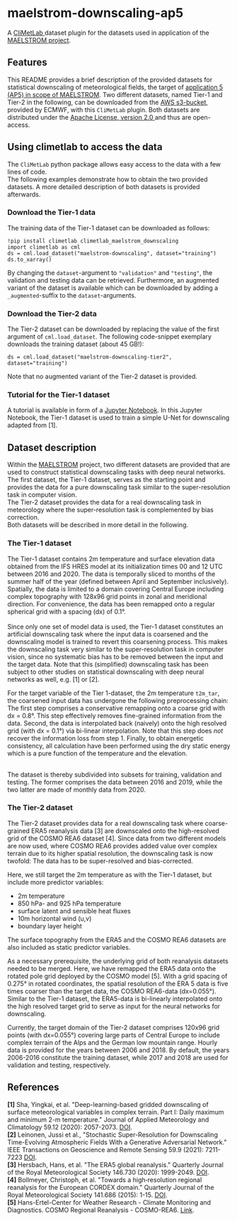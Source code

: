 ﻿# maelstrom-downscaling-ap5

A <a href="https://climetlab.readthedocs.io">CliMetLab </a> dataset plugin for the datasets
used in application of the <a href="https://maelstrom-eurohpc.eu/">MAELSTROM project</a>.

Features
--------

This README provides a brief description of the provided datasets for statistical downscaling of
meteorological fields, the target of 
<a href="https://www.maelstrom-eurohpc.eu/article?topic=improved-local-weather-predictions">application 5 (AP5) in scope of MAELSTROM</a>.
Two different datasets, named Tier-1 and Tier-2 in the following, can be downloaded from the <a href="https://aws.amazon.com/s3/?nc1=h_ls">AWS s3-bucket</a>,
provided by ECMWF, with this `CliMetLab` plugin. Both datasets are distributed under the 
<a href="https://git.ecmwf.int/projects/MLFET/repos/maelstrom-downscaling-ap5/browse/LICENSE">Apache License, version 2.0 </a>
and thus are open-access.  

## Using climetlab to access the data

The `CliMetLab` python package allows easy access to the data with a few lines of code. <br>
The following examples demonstrate how to obtain the two provided datasets. 
A more detailed description of both datasets is provided afterwards.

### Download the Tier-1 data
The training data of the Tier-1 dataset can be downloaded as follows:
```
!pip install climetlab climetlab_maelstrom_downscaling
import climetlab as cml
ds = cml.load_dataset("maelstrom-downscaling", dataset="training")
ds.to_xarray()
```
By changing the `dataset`-argument to `"validation"` and `"testing"`, the validation and testing data can be retrieved.
Furthermore, an augmented variant of the dataset is available which can be downloaded by adding 
a `_augmented`-suffix to the `dataset`-arguments.

### Download the Tier-2 data
The Tier-2 dataset can be downloaded by replacing the value of the first argument of `cml.load_dataset`. 
The following code-snippet exemplary downloads the training dataset (about 45 GB!):
```commandline
ds = cml.load_dataset("maelstrom-downscaling-tier2", dataset="training")
```
Note that no augmented variant of the Tier-2 dataset is provided.

### Tutorial for the Tier-1 dataset

A tutorial is available in form of a <a href="https://git.ecmwf.int/projects/MLFET/repos/maelstrom-downscaling-ap5/browse/notebooks/demo_downscaling_dataset.ipynb">Jupyter Notebook</a>.
In this Jupyter Notebook, the Tier-1 dataset is used to train a simple U-Net for downscaling adapted from [1].

## Dataset description

Within the <a href="https://maelstrom-eurohpc.eu/">MAELSTROM</a> project, two different datasets are provided that are 
used to construct statistical downscaling tasks with deep neural networks.
The first dataset, the Tier-1 dataset, serves as the starting point and provides the data for a pure downscaling task 
similar to the super-resolution task in computer vision. <br>
The Tier-2 dataset provides the data for a real downscaling task in meteorology where the super-resolution task 
is complemented by bias correction. <br>
Both datasets will be described in more detail in the following.

### The Tier-1 dataset
The Tier-1 dataset contains 2m temperature and surface elevation data obtained from the IFS HRES model at its initialization times 00 and 12 UTC between 2016 and 2020.
The data is temporally sliced to months of the summer half of the year (defined between April and September inclusively). 
Spatially, the data is limited to a domain covering Central Europe including complex topography with 128x96 grid points in zonal and meridional direction.
For convenience, the data has been remapped onto a regular spherical grid with a spacing (dx) of 0.1°.
<br><br>
Since only one set of model data is used, the Tier-1 dataset constitutes an artificial downscaling task
where the input data is coarsened and the downscaling model is trained to revert this coarsening process.
This makes the downscaling task very similar to the super-resolution task in computer vision,
since no systematic bias has to be removed between the input and the target data. Note that this (simplified)
downscaling task has been subject to other studies on statistical downscaling with deep neural networks as well,
e.g. [1] or [2].

For the target variable of the Tier 1-dataset, the 2m temperature `t2m_tar`, the coarsened input data has undergone the
following preprocessing chain:<br>
The first step comprises a conservative remapping onto a coarse grid with dx = 0.8°. This step effectively removes fine-grained information from 
the data. Second, the data is interpolated back (naively) onto the high resolved grid (with dx = 0.1°) via bi-linear interpolation. Note that this step does 
*not* recover the information loss from step 1. Finally, to obtain energetic consistency, all calculation have been performed using the dry static energy 
which is a pure function of the temperature and the elevation.<br><br>

The dataset is thereby subdivided into subsets for training, validation and testing. The former comprises the data between 2016 and 2019,
while the two latter are made of monthly data from 2020. 

### The Tier-2 dataset

The Tier-2 dataset provides data for a real downscaling task where coarse-grained ERA5 reanalysis data [3]
are downscaled onto the high-resolved grid of the COSMO REA6 dataset [4]. 
Since data from two different models are now used, where COSMO REA6 provides added value
over complex terrain due to its higher spatial resolution, the downscaling task is now twofold:
The data has to be super-resolved and bias-corrected.

Here, we still target the 2m temperature as with the Tier-1 dataset, but include more predictor variables:
- 2m temperature
- 850 hPa- and 925 hPa temperature
- surface latent and sensible heat fluxes
- 10m horizontal wind (u,v)
- boundary layer height

The surface topography from the ERA5 and the COSMO REA6 datasets are also included as static predictor variables.

As a necessary prerequisite, the underlying grid of both reanalysis datasets needed to be merged.
Here, we have remapped the ERA5 data onto the rotated pole grid deployed by the COSMO model [5].
With a grid spacing of 0.275° in rotated coordinates, the spatial resolution of the ERA 5 data is 
five times coarser than the target data, the COSMO REA6-data (dx=0.055°). 
Similar to the Tier-1 dataset, the ERA5-data is bi-linearly interpolated onto the high resolved target 
grid to serve as input for the neural networks for downscaling.

Currently, the target domain of the Tier-2 dataset comprises 120x96 grid points (with dx=0.055°) 
covering large parts of Central Europe to include complex terrain of the Alps and the German low mountain range.
Hourly data is provided for the years between 2006 and 2018. By default, the years 2006-2016 constitute the 
training dataset, while 2017 and 2018 are used for validation and testing, respectively.

## References
**[1]** Sha, Yingkai, et al. "Deep-learning-based gridded downscaling of surface meteorological variables in complex
terrain. Part I: Daily maximum and minimum 2-m temperature."
Journal of Applied Meteorology and Climatology 59.12 (2020): 2057-2073. 
<a href="https://doi.org/10.1175/JAMC-D-20-0057.1"> DOI</a>.<br>
**[2]** Leinonen, Jussi et al., "Stochastic Super-Resolution for Downscaling Time-Evolving Atmospheric Fields
With a Generative Adversarial Network." IEEE Transactions on Geoscience and Remote Sensing 59.9 (2021): 7211-7223 
<a href="https://doi.org/10.1109/TGRS.2020.3032790">DOI</a>.<br>
**[3]** Hersbach, Hans, et al. "The ERA5 global reanalysis." Quarterly Journal of the Royal Meteorological Society 
146.730 (2020): 1999-2049. 
<a href="https://doi.org/10.1002/qj.3803">DOI</a>.<br>
**[4]** Bollmeyer, Christoph, et al. "Towards a high‐resolution regional reanalysis for the European CORDEX domain."
Quarterly Journal of the Royal Meteorological Society 141.686 (2015): 1-15.
<a href="https://doi.org/10.1002/qj.2486">DOI</a>.<br>
**[5]** Hans-Ertel-Center for Weather Research - Climate Monitoring and Diagnostics.
COSMO Regional Reanalysis - COSMO-REA6. 
<a href="https://reanalysis.meteo.uni-bonn.de/?COSMO-REA6">Link</a>.<br>

